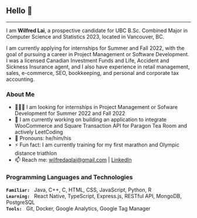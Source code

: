 ## Hello 👋
___
 I am **Wilfred Lai**, a prospective candidate for UBC B.Sc. Combined Major in Computer Science and Statistics 2023, located in Vancouver, BC. 
 
 I am currently applying for internships for Summer and Fall 2022, with the goal of pursuing a career in Project Management or Software Development. I was a licensed Canadian Investment Funds and Life, Accident and Sickness Insurance agent, and I also have experience in retail management, sales, e-commerce, SEO, bookkeeping, and personal and corporate tax accounting.

### About Me

- 🧑🏼‍💻 I am looking for internships in Project Management or Sofware Development for Summer 2022 and Fall 2022
- 🔭 I am currently working on building an application to integrate WooCommerce and Square Transaction API for Paragon Tea Room and actively LeetCoding
- 🙂 Pronouns: he/him/his
- ⚡ Fun fact: I am currently training for my first marathon and Olympic distance triathlon
- 📫 Reach me: <wilfredaqlai@gmail.com> | [LinkedIn](http://www.linkedin.com/in/wilfredaqlai)
<!-- - 🌱 I’m currently working through Grokking the System Design Interview and Cracking the PM Interview -->
<!-- ⚡ Fun fact: my right lung is stuck to my chest wall -->

### Programming Languages and Technologies

__``Familiar:``__ &nbsp; Java, C++, C, HTML, CSS, JavaScript, Python, R <br />
__``Learning:``__ &nbsp; React Native, TypeScript, Express.js, RESTful API, MongoDB, PostgreSQL <br />
__``Tools:``__ &nbsp; Git, Docker, Google Analytics, Google Tag Manager

<!--
everything in between these bars are commented out

**wlfd/wlfd** is a ✨ _special_ ✨ repository because its `README.md` (this file) appears on your GitHub profile.

Here are some ideas to get you started:

- 🔭 I’m currently working on ...
- 🌱 I’m currently learning ...
- 👯 I’m looking to collaborate on ...
- 🤔 I’m looking for help with ...
- 💬 Ask me about ...
- 📫 How to reach me: ...
- 😄 Pronouns: ...
- ⚡ Fun fact: ...
-->
